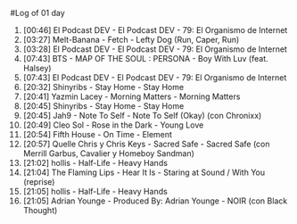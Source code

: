 #Log of 01 day

1. [00:46] El Podcast DEV - El Podcast DEV - 79: El Organismo de Internet
1. [03:27] Melt-Banana - Fetch - Lefty Dog (Run, Caper, Run)
1. [03:28] El Podcast DEV - El Podcast DEV - 79: El Organismo de Internet
1. [07:43] BTS - MAP OF THE SOUL : PERSONA - Boy With Luv (feat. Halsey)
1. [07:43] El Podcast DEV - El Podcast DEV - 79: El Organismo de Internet
1. [20:32] Shinyribs - Stay Home - Stay Home
1. [20:41] Yazmin Lacey - Morning Matters - Morning Matters
1. [20:45] Shinyribs - Stay Home - Stay Home
1. [20:45] Jah9 - Note To Self - Note To Self (Okay) (con Chronixx)
1. [20:49] Cleo Sol - Rose in the Dark - Young Love
1. [20:54] Fifth House - On Time - Element
1. [20:57] Quelle Chris y Chris Keys - Sacred Safe - Sacred Safe (con Merrill Garbus, Cavalier y Homeboy Sandman)
1. [21:02] hollis - Half-Life - Heavy Hands
1. [21:04] The Flaming Lips - Hear It Is - Staring at Sound / With You (reprise)
1. [21:05] hollis - Half-Life - Heavy Hands
1. [21:05] Adrian Younge - Produced By: Adrian Younge - NOIR (con Black Thought)
